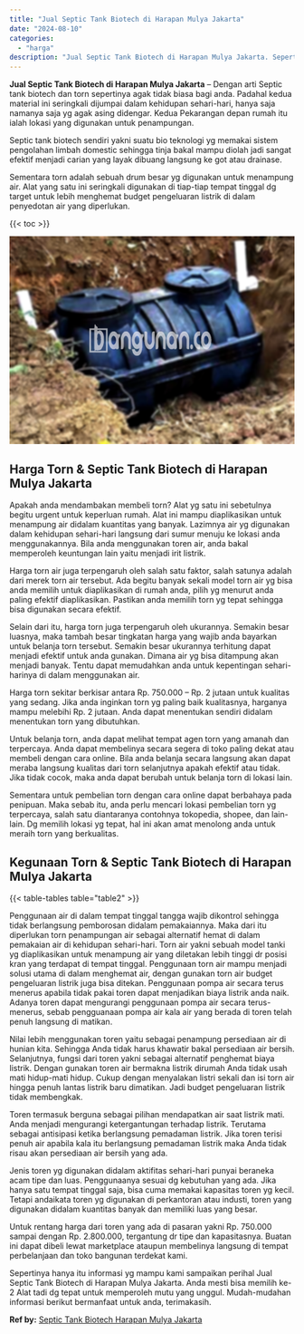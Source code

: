 ```yaml
---
title: "Jual Septic Tank Biotech di Harapan Mulya Jakarta"
date: "2024-08-10"
categories: 
  - "harga"
description: "Jual Septic Tank Biotech di Harapan Mulya Jakarta. Sepertinya hanya itu informasi yg mampu kami sampaikan perihal Jual Septic Tank Biotech di Harapan Mulya J..."
---
```


**Jual Septic Tank Biotech di Harapan Mulya Jakarta** – Dengan arti Septic tank biotech dan torn sepertinya agak tidak biasa bagi anda. Padahal kedua material ini seringkali dijumpai dalam kehidupan sehari-hari, hanya saja namanya saja yg agak asing didengar. Kedua Pekarangan depan rumah itu ialah lokasi yang digunakan untuk penampungan.

Septic tank biotech sendiri yakni suatu bio teknologi yg memakai sistem pengolahan limbah domestic sehingga tinja bakal mampu diolah jadi sangat efektif menjadi carian yang layak dibuang langsung ke got atau drainase.

Sementara torn adalah sebuah drum besar yg digunakan untuk menampung air. Alat yang satu ini seringkali digunakan di tiap-tiap tempat tinggal dg target untuk lebih menghemat budget pengeluaran listrik di dalam penyedotan air yang diperlukan.

{{< toc >}}

![Jual Septic Tank Biotech di Harapan Mulya Jakarta](/images/jual-bio-septictank-30.png)

## Harga Torn & Septic Tank Biotech di Harapan Mulya Jakarta

Apakah anda mendambakan membeli torn? Alat yg satu ini sebetulnya begitu urgent untuk keperluan rumah. Alat ini mampu diaplikasikan untuk menampung air didalam kuantitas yang banyak. Lazimnya air yg digunakan dalam kehidupan sehari-hari langsung dari sumur menuju ke lokasi anda menggunakannya. Bila anda menggunakan toren air, anda bakal memperoleh keuntungan lain yaitu menjadi irit listrik.

Harga torn air juga terpengaruh oleh salah satu faktor, salah satunya adalah dari merek torn air tersebut. Ada begitu banyak sekali model torn air yg bisa anda memilih untuk diaplikasikan di rumah anda, pilih yg menurut anda paling efektif diaplikasikan. Pastikan anda memilih torn yg tepat sehingga bisa digunakan secara efektif.

Selain dari itu, harga torn juga terpengaruh oleh ukurannya. Semakin besar luasnya, maka tambah besar tingkatan harga yang wajib anda bayarkan untuk belanja torn tersebut. Semakin besar ukurannya terhitung dapat menjadi efektif untuk anda gunakan. Dimana air yg bisa ditampung akan menjadi banyak. Tentu dapat memudahkan anda untuk kepentingan sehari-harinya di dalam menggunakan air.

Harga torn sekitar berkisar antara Rp. 750.000 – Rp. 2 jutaan untuk kualitas yang sedang. Jika anda inginkan torn yg paling baik kualitasnya, harganya mampu melebihi Rp. 2 jutaan. Anda dapat menentukan sendiri didalam menentukan torn yang dibutuhkan.

Untuk belanja torn, anda dapat melihat tempat agen torn yang amanah dan terpercaya. Anda dapat membelinya secara segera di toko paling dekat atau membeli dengan cara online. Bila anda belanja secara langsung akan dapat meraba langsung kualitas dari torn selanjutnya apakah efektif atau tidak. Jika tidak cocok, maka anda dapat berubah untuk belanja torn di lokasi lain.

Sementara untuk pembelian torn dengan cara online dapat berbahaya pada penipuan. Maka sebab itu, anda perlu mencari lokasi pembelian torn yg terpercaya, salah satu diantaranya contohnya tokopedia, shopee, dan lain-lain. Dg memilih lokasi yg tepat, hal ini akan amat menolong anda untuk meraih torn yang berkualitas.

## Kegunaan Torn & Septic Tank Biotech di Harapan Mulya Jakarta

{{< table-tables table="table2" >}}

Penggunaan air di dalam tempat tinggal tangga wajib dikontrol sehingga tidak berlangsung pemborosan didalam pemakaiannya. Maka dari itu diperlukan torn penampungan air sebagai alternatif hemat di dalam pemakaian air di kehidupan sehari-hari. Torn air yakni sebuah model tanki yg diaplikasikan untuk menampung air yang diletakan lebih tinggi dr posisi kran yang terdapat di tempat tinggal. Penggunaan torn air mampu menjadi solusi utama di dalam menghemat air, dengan gunakan torn air budget pengeluaran listrik juga bisa ditekan. Penggunaan pompa air secara terus menerus apabila tidak pakai toren dapat menjadikan biaya listrik anda naik. Adanya toren dapat mengurangi penggunaan pompa air secara terus-menerus, sebab pengguanaan pompa air kala air yang berada di toren telah penuh langsung di matikan.

Nilai lebih menggunakan toren yaitu sebagai penampung persediaan air di hunian kita. Sehingga Anda tidak harus khawatir bakal persediaan air bersih. Selanjutnya, fungsi dari toren yakni sebagai alternatif penghemat biaya listrik. Dengan gunakan toren air bermakna listrik dirumah Anda tidak usah mati hidup-mati hidup. Cukup dengan menyalakan listri sekali dan isi torn air hingga penuh lantas listrik baru dimatikan. Jadi budget pengeluaran listrik tidak membengkak.

Toren termasuk berguna sebagai pilihan mendapatkan air saat listrik mati. Anda menjadi mengurangi ketergantungan terhadap listrik. Terutama sebagai antisipasi ketika berlangsung pemadaman listrik. Jika toren terisi penuh air apabila kala itu berlangsung pemadaman listrik maka Anda tidak risau akan persediaan air bersih yang ada.

Jenis toren yg digunakan didalam aktifitas sehari-hari punyai beraneka acam tipe dan luas. Penggunaanya sesuai dg kebutuhan yang ada. Jika hanya satu tempat tinggal saja, bisa cuma memakai kapasitas toren yg kecil. Tetapi andaikata toren yg digunakan di perkantoran atau industi, toren yang digunakan didalam kuantitas banyak dan memiliki luas yang besar.

Untuk rentang harga dari toren yang ada di pasaran yakni Rp. 750.000 sampai dengan Rp. 2.800.000, tergantung dr tipe dan kapasitasnya. Buatan ini dapat dibeli lewat marketplace ataupun membelinya langsung di tempat perbelanjaan dan toko bangunan terdekat kami.

Sepertinya hanya itu informasi yg mampu kami sampaikan perihal Jual Septic Tank Biotech di Harapan Mulya Jakarta. Anda mesti bisa memilih ke-2 Alat tadi dg tepat untuk memperoleh mutu yang unggul. Mudah-mudahan informasi berikut bermanfaat untuk anda, terimakasih.

**Ref by:** [Septic Tank Biotech Harapan Mulya Jakarta](https://id.wikipedia.org/wiki/Septic)
